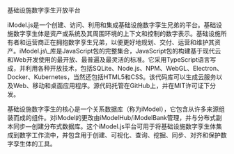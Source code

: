 基础设施数字孪生开放平台

iModel.js是一个创建、访问、利用和集成基础设施数字孪生兄弟的平台。基础设施数字孪生体是资产或系统及其周围环境的上下文和控制的数字表示。基础设施所有者和运营商正在拥抱数字孪生兄弟，以便更好地规划、交付、运营和维护其资产。iModel.js\\\_库是JavaScript包的完整集合，JavaScript包的构建基于现代云和Web开发使用的最开放、最普遍及最灵活的标准。它采用TypeScript语言写成，并利用各种开放技术，包括SQLite、Node.js、NPM、WebGL、Electron、Docker、Kubernetes，当然还包括HTML5和CSS。该代码库可以生成云服务以及Web、移动和桌面应用程序。源代码托管在GitHub上，并在MIT许可证下分发。

  


基础设施数字孪生的核心是一个关系数据库（称为iModel），它包含从许多来源组装而成的组件。对iModel的更改由iModelHub/iModelBank管理，并与分布式副本同步—创建分布式数据库。这个iModel.js平台可用于将基础设施数字孪生体集成到数字工作流中，并包含用于创建、可视化、查询、挖掘、同步、对齐和保护数字孪生体的工具。





